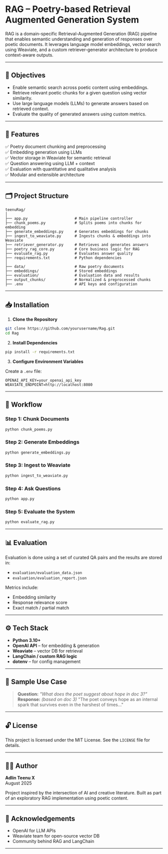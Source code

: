
# RAG – Poetry-based Retrieval Augmented Generation System

RAG is a domain-specific Retrieval-Augmented Generation (RAG) pipeline that enables semantic understanding and generation of responses over poetic documents. It leverages language model embeddings, vector search using Weaviate, and a custom retriever-generator architecture to produce context-aware outputs.

---

## 📌 Objectives

- Enable semantic search across poetic content using embeddings.
- Retrieve relevant poetic chunks for a given question using vector similarity.
- Use large language models (LLMs) to generate answers based on retrieved context.
- Evaluate the quality of generated answers using custom metrics.

---

## 🚀 Features

✅ Poetry document chunking and preprocessing  
✅ Embedding generation using LLMs  
✅ Vector storage in Weaviate for semantic retrieval  
✅ Question answering using LLM + context  
✅ Evaluation with quantitative and qualitative analysis  
✅ Modular and extensible architecture

---

## 🗂️ Project Structure

```
teenuRag/
│
├── app.py                     # Main pipeline controller
├── chunk_poems.py             # Splits poems into chunks for embedding
├── generate_embeddings.py     # Generates embeddings for chunks
├── ingest_to_weaviate.py      # Ingests chunks & embeddings into Weaviate
├── retriever_generator.py     # Retrieves and generates answers
├── poetry_rag_core.py         # Core business logic for RAG
├── evaluate_rag.py            # Evaluates answer quality
├── requirements.txt           # Python dependencies
│
├── data/                      # Raw poetry documents
├── embeddings/                # Stored embeddings
├── evaluation/                # Evaluation data and results
├── output_chunks/             # Normalized & preprocessed chunks
├── .env                       # API keys and configuration
```

---

## 📥 Installation

1. **Clone the Repository**

```bash
git clone https://github.com/yourusername/Rag.git
cd Rag
```

2. **Install Dependencies**

```bash
pip install -r requirements.txt
```

3. **Configure Environment Variables**

Create a `.env` file:

```env
OPENAI_API_KEY=your_openai_api_key
WEAVIATE_ENDPOINT=http://localhost:8080
```

---

## 🧪 Workflow

### Step 1: Chunk Documents

```bash
python chunk_poems.py
```

### Step 2: Generate Embeddings

```bash
python generate_embeddings.py
```

### Step 3: Ingest to Weaviate

```bash
python ingest_to_weaviate.py
```

### Step 4: Ask Questions

```bash
python app.py
```

### Step 5: Evaluate the System

```bash
python evaluate_rag.py
```

---

## 📊 Evaluation

Evaluation is done using a set of curated QA pairs and the results are stored in:

- `evaluation/evaluation_data.json`
- `evaluation/evaluation_report.json`

Metrics include:

- Embedding similarity
- Response relevance score
- Exact match / partial match

---

## ⚙️ Tech Stack

- **Python 3.10+**
- **OpenAI API** – for embedding & generation
- **Weaviate** – vector DB for retrieval
- **LangChain / custom RAG logic**
- **dotenv** – for config management

---

## 📄 Sample Use Case

> **Question:** *"What does the poet suggest about hope in doc 3?"*  
> **Response:** *(based on doc 3)* "The poet conveys hope as an internal spark that survives even in the harshest of times..."

---

## 🔓 License

This project is licensed under the MIT License. See the `LICENSE` file for details.

---

## 👩‍💻 Author

**Adlin Teenu X**   
August 2025

Project inspired by the intersection of AI and creative literature. Built as part of an exploratory RAG implementation using poetic content.

---

## 🙌 Acknowledgements

- OpenAI for LLM APIs
- Weaviate team for open-source vector DB
- Community behind RAG and LangChain

---
